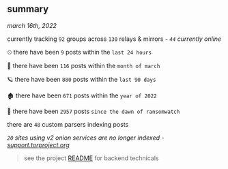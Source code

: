 
## summary
_march 16th, 2022_

currently tracking `92` groups across `130` relays & mirrors - _`44` currently online_

⏲ there have been `9` posts within the `last 24 hours`

🦈 there have been `116` posts within the `month of march`

🪐 there have been `880` posts within the `last 90 days`

🏚 there have been `671` posts within the `year of 2022`

🦕 there have been `2957` posts `since the dawn of ransomwatch`

there are `48` custom parsers indexing posts

_`20` sites using v2 onion services are no longer indexed - [support.torproject.org](https://support.torproject.org/onionservices/v2-deprecation/)_

> see the project [README](https://github.com/thetanz/ransomwatch#ransomwatch--) for backend technicals
